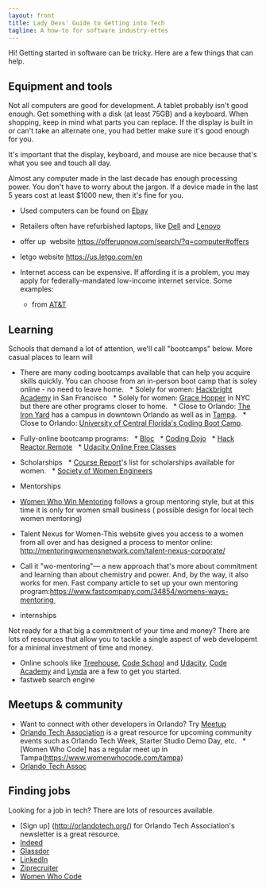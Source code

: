 ```yaml
---
layout: front
title: Lady Devs' Guide to Getting into Tech
tagline: A how-to for software industry-ettes 
---
```


Hi! Getting started in software can be tricky. Here are a few things that can help.


## Equipment and tools

Not all computers are good for development. A tablet probably isn't good enough. Get something with a disk (at least 75GB) and a keyboard. When shopping, keep in mind what parts you can replace. If the display is built in or can't take an alternate one, you had better make sure it's good enough for you.

It's important that the display, keyboard, and mouse are nice because that's what you see and touch all day.

Almost any computer made in the last decade has enough processing power. You don't have to worry about the jargon. If a device made in the last 5 years cost at least $1000 new, then it's fine for you.

* Used computers can be found on [Ebay](http://ebay.com)
* Retailers often have refurbished laptops, like [Dell](https://www.dellrefurbished.com/) and [Lenovo](http://outlet.lenovo.com/)
* offer up  website https://offerupnow.com/search/?q=computer#offers
* letgo website https://us.letgo.com/en

* Internet access can be expensive. If affording it is a problem, you may apply for federally-mandated low-income internet service. Some examples:
   * from [AT&T]( https://www.att.com/shop/internet/access/#/)

## Learning

Schools that demand a lot of attention, we'll call "bootcamps" below. More casual places to learn will 

* There are many coding bootcamps available that can help you acquire skills quickly. You can choose from an in-person boot camp that is soley online - no need to leave home.
   * Solely for women: [Hackbright Academy](https://hackbrightacademy.com/) in San Francisco
   * Solely for women: [Grace Hopper](http://www.gracehopper.com/) in NYC but there are other programs closer to home.
   * Close to Orlando: [The Iron Yard](https://www.theironyard.com/locations/orlando.html) has a campus in downtown Orlando as well as in [Tampa](https://www.theironyard.com/locations/tampa-bay.html).
   * Close to Orlando: [University of Central Florida's Coding Boot Camp](https://codingbootcamp.ce.ucf.edu/).

* Fully-online bootcamp programs:
   * [Bloc](https://www.bloc.io/web-developer-career-bootcamp)
   * [Coding Dojo](http://www.codingdojo.com/)
   * [Hack Reactor Remote](http://www.hackreactor.com/remote/)
   * [Udacity Online Free Classes](https://www.udacity.com/)

* Scholarships
   * [Course Report](https://www.coursereport.com/blog/bootcamp-scholarships-for-women-a-comprehensive-list)'s list for scholarships available for women.
   * [Society of Women Engineers](http://societyofwomenengineers.swe.org/scholarships)
* Mentorships
* [Women Who Win Mentoring](http://nawboorlando.org/calendar/2017/2/16/women-who-win-mentoring) follows a group mentoring style, but at this time it is only for women small business ( possible design for local tech women mentoring)
* Talent Nexus for Women-This website gives you access to a women from all over and has designed a process to mentor online: http://mentoringwomensnetwork.com/talent-nexus-corporate/
* Call it "wo-mentoring"— a new approach that's more about commitment and learning than about chemistry and power. And, by the way, it also works for men. Fast company article to set up your own mentoring program:https://www.fastcompany.com/34854/womens-ways-mentoring 
* internships 


Not ready for a that big a commitment of your time and money? There are lots of resources that allow you to tackle a single aspect of web developemt for a minimal investment of time and money.
* Online schools like [Treehouse](https://teamtreehouse.com/join/start-trial), [Code School](https://www.codeschool.com/) and [Udacity](https://www.udacity.com/), [Code Academy](https://www.codecademy.com/learn/web) and [Lynda](https://www.lynda.com/Web-Development-training-tutorials/1471-0.html) are a few to get you started.
* fastweb search engine

## Meetups & community
* Want to connect with other developers in Orlando? Try [Meetup](https://www.meetup.com/)
* [Orlando Tech Association](http://week.orlandotech.org/events) is a great resource for upcoming community events such as Orlando Tech Week, Starter Studio Demo Day, etc.
   * [Women Who Code] has a regular meet up in Tampa(https://www.womenwhocode.com/tampa)
* [Orlando Tech Assoc](http://orlandotech.org/)



## Finding jobs

Looking for a job in tech? There are lots of resources available.

* [Sign up] (http://orlandotech.org/) for Orlando Tech Association's newsletter is a great resource.
* [Indeed](http://www.indeed.com/)
* [Glassdor](https://www.glassdoor.com/index.htm)
* [LinkedIn](https://www.linkedin.com/)
* [Ziprecruiter](https://www.ziprecruiter.com/)
* [Women Who Code](https://www.womenwhocode.com/jobs)
